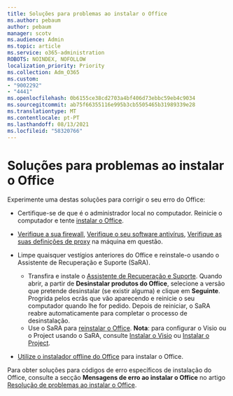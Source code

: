 ```yaml
---
title: Soluções para problemas ao instalar o Office
ms.author: pebaum
author: pebaum
manager: scotv
ms.audience: Admin
ms.topic: article
ms.service: o365-administration
ROBOTS: NOINDEX, NOFOLLOW
localization_priority: Priority
ms.collection: Adm_O365
ms.custom:
- "9002292"
- "4441"
ms.openlocfilehash: 0b6155ce38cd2703a4bf406d73ebbc59eb4c9034
ms.sourcegitcommit: ab75f66355116e995b3cb5505465b31989339e28
ms.translationtype: MT
ms.contentlocale: pt-PT
ms.lasthandoff: 08/13/2021
ms.locfileid: "58320766"
---
```

# <a name="solutions-for-issues-when-installing-office"></a>Soluções para problemas ao instalar o Office

Experimente uma destas soluções para corrigir o seu erro do Office:

- Certifique-se de que é o administrador local no computador. Reinicie o computador e tente [instalar o Office](https://portal.office.com/OLS/MySoftware.aspx).

- [Verifique a sua firewall](https://support.office.com/article/unlicensed-product-and-activation-errors-in-office-0d23d3c0-c19c-4b2f-9845-5344fedc4380#bkmk_checkfirewall), [Verifique o seu software antivírus](https://support.office.com/article/unlicensed-product-and-activation-errors-in-office-0d23d3c0-c19c-4b2f-9845-5344fedc4380#bkmk_checkav), [Verifique as suas definições de proxy](https://support.office.com/article/unlicensed-product-and-activation-errors-in-office-0d23d3c0-c19c-4b2f-9845-5344fedc4380#bkmk_checkproxy) na máquina em questão.

- Limpe quaisquer vestígios anteriores do Office e reinstale-o usando o Assistente de Recuperação e Suporte (SaRA). 

    - Transfira e instale o [Assistente de Recuperação e Suporte](https://aka.ms/SARA-OfficeUninstall-Alchemy). Quando abrir, a partir de **Desinstalar produtos do Office**, selecione a versão que pretende desinstalar (se existir alguma) e clique em **Seguinte**. Progrida pelos ecrãs que vão aparecendo e reinicie o seu computador quando lhe for pedido. Depois de reiniciar, o SaRA reabre automaticamente para completar o processo de desinstalação.
    - Use o SaRA para [reinstalar o Office](https://aka.ms/sara-officeinstall). 
    **Nota**: para configurar o Visio ou o Project usando o SaRA, consulte [Instalar o Visio](https://aka.ms/SaRA-VisioSetupScenario) ou [Instalar o Project](https://aka.ms/SaRA-ProjectSetupScenario).  

- [Utilize o instalador offline do Office](https://support.office.com/article/f0a85fe7-118f-41cb-a791-d59cef96ad1c?wt.mc_id=Alchemy_ClientDIA) para instalar o Office.

Para obter soluções para códigos de erro específicos de instalação do Office, consulte a secção **Mensagens de erro ao instalar o Office** no artigo [ Resolução de problemas ao instalar o Office](https://support.office.com/article/35ff2def-e0b2-4dac-9784-4cf212c1f6c2#BKMK_ErrorMessages).

